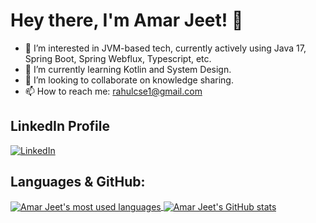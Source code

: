 # Hey there, I'm Amar Jeet! 👋

- 👀 I’m interested in JVM-based tech, currently actively using Java 17, Spring Boot, Spring Webflux, Typescript, etc.
- 🌱 I’m currently learning Kotlin and System Design.
- 💞️ I’m looking to collaborate on knowledge sharing.
- 📫 How to reach me: [rahulcse1@gmail.com](mailto:rahulcse1@gmail.com)

## LinkedIn Profile ##
[![LinkedIn](https://img.shields.io/badge/-Amar_Jeet_C.-blue?style=flat-square&logo=Linkedin&logoColor=white&link=https://www.linkedin.com/in/rahulcse1/)](https://www.linkedin.com/in/rahulcse1/)

## Languages & GitHub: ##

<a href="https://github.com/rahulcse1">
  <img align="center" src="https://github-readme-stats.vercel.app/api/top-langs/?username=rahulcse1&theme=light&layout=compact" alt="Amar Jeet's most used languages" />
</a>
<a href="https://github.com/rahulcse1">
 <img align="center" src="https://github-readme-stats.vercel.app/api?username=rahulcse1&show_icons=true&theme=light&line_height=27&include_all_commits=true&hide=issues,prs,contribs" alt="Amar Jeet's GitHub stats"/>
</a>
